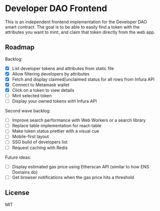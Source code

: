 # Developer DAO Frontend

This is an independent frontend implementation for the Developer DAO smart contract. The goal is to be able to easily find a token with the attributes you want to mint, and claim that token directly from the web app.

## Roadmap

Backlog:

- [x] List developer tokens and attributes from static file
- [x] Allow filtering developers by attributes
- [x] Fetch and display claimed|unclaimed status for all rows from Infura API
- [x] Connect to Metamask wallet
- [x] Click on a token to view details
- [ ] Mint selected token
- [ ] Display your owned tokens with Infura API

Second wave backlog:

- [ ] Improve search performance with Web Workers or a search library
- [ ] Replace table implementation for react-table
- [ ] Make token status prettier with a visual cue
- [ ] Mobile-first layout
- [ ] SSG build of developers list
- [ ] Request caching with Redis

Future ideas:

- [ ] Display estimated gas price using Etherscan API (similar to how ENS Domains do)
- [ ] Get browser notifications when the gas price hits a threshold

## License

MIT
